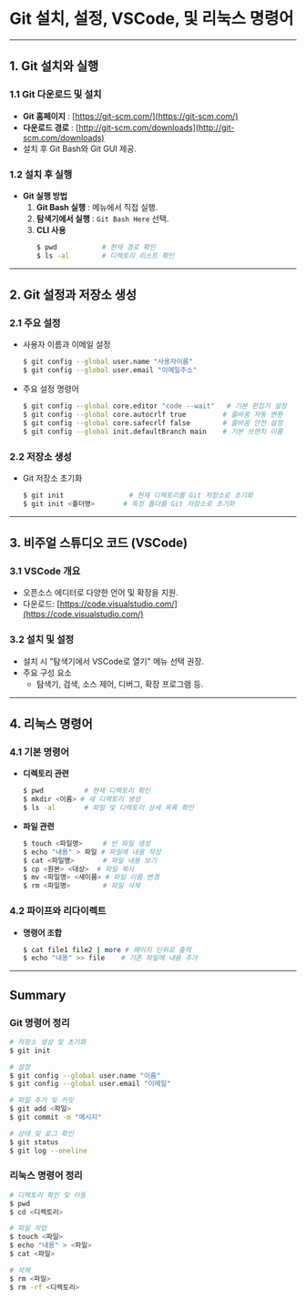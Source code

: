 # Git 설치, 설정, VSCode, 및 리눅스 명령어

---

## 1. Git 설치와 실행

### 1.1 Git 다운로드 및 설치
- **Git 홈페이지** : [https://git-scm.com/](https://git-scm.com/)
- **다운로드 경로** : [http://git-scm.com/downloads](http://git-scm.com/downloads)
- 설치 후 Git Bash와 Git GUI 제공.

### 1.2 설치 후 실행
- **Git 실행 방법**
  1. **Git Bash 실행** : 메뉴에서 직접 실행.
  2. **탐색기에서 실행** : `Git Bash Here` 선택.
  3. **CLI 사용** 
     ```bash
     $ pwd           # 현재 경로 확인
     $ ls -al        # 디렉토리 리스트 확인
     ```

---

## 2. Git 설정과 저장소 생성

### 2.1 주요 설정
- 사용자 이름과 이메일 설정
  ```bash
  $ git config --global user.name "사용자이름"
  $ git config --global user.email "이메일주소"
  ```
- 주요 설정 명령어
  ```bash
  $ git config --global core.editor "code --wait"   # 기본 편집기 설정
  $ git config --global core.autocrlf true         # 줄바꿈 자동 변환
  $ git config --global core.safecrlf false        # 줄바꿈 안전 설정
  $ git config --global init.defaultBranch main    # 기본 브랜치 이름
  ```

### 2.2 저장소 생성
- Git 저장소 초기화
  ```bash
  $ git init                # 현재 디렉토리를 Git 저장소로 초기화
  $ git init <폴더명>       # 특정 폴더를 Git 저장소로 초기화
  ```

---

## 3. 비주얼 스튜디오 코드 (VSCode)

### 3.1 VSCode 개요
- 오픈소스 에디터로 다양한 언어 및 확장을 지원.
- 다운로드: [https://code.visualstudio.com/](https://code.visualstudio.com/)

### 3.2 설치 및 설정
- 설치 시 "탐색기에서 VSCode로 열기" 메뉴 선택 권장.
- 주요 구성 요소
  - 탐색기, 검색, 소스 제어, 디버그, 확장 프로그램 등.

---

## 4. 리눅스 명령어

### 4.1 기본 명령어
- **디렉토리 관련**
  ```bash
  $ pwd          # 현재 디렉토리 확인
  $ mkdir <이름> # 새 디렉토리 생성
  $ ls -al       # 파일 및 디렉토리 상세 목록 확인
  ```

- **파일 관련**
  ```bash
  $ touch <파일명>     # 빈 파일 생성
  $ echo "내용" > 파일 # 파일에 내용 작성
  $ cat <파일명>       # 파일 내용 보기
  $ cp <원본> <대상>  # 파일 복사
  $ mv <파일명> <새이름> # 파일 이름 변경
  $ rm <파일명>        # 파일 삭제
  ```

### 4.2 파이프와 리다이렉트
- **명령어 조합**
  ```bash
  $ cat file1 file2 | more # 페이지 단위로 출력
  $ echo "내용" >> file    # 기존 파일에 내용 추가
  ```

---

## Summary

### Git 명령어 정리
```bash
# 저장소 생성 및 초기화
$ git init

# 설정
$ git config --global user.name "이름"
$ git config --global user.email "이메일"

# 파일 추가 및 커밋
$ git add <파일>
$ git commit -m "메시지"

# 상태 및 로그 확인
$ git status
$ git log --oneline
```

### 리눅스 명령어 정리
```bash
# 디렉토리 확인 및 이동
$ pwd
$ cd <디렉토리>

# 파일 작업
$ touch <파일>
$ echo "내용" > <파일>
$ cat <파일>

# 삭제
$ rm <파일>
$ rm -rf <디렉토리>
```
